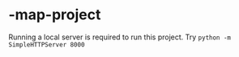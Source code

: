# -map-project

Running a local server is required to run this project.  Try
`python -m SimpleHTTPServer 8000`
